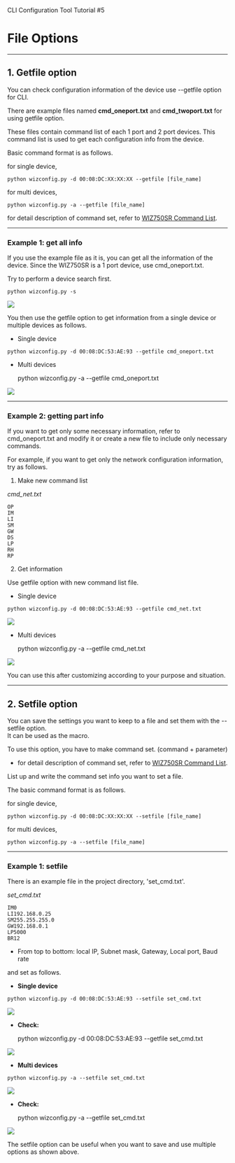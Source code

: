 CLI Configuration Tool Tutorial \#5

# File Options

-----

## 1. Getfile option

You can check configuration information of the device use --getfile
option for CLI.

There are example files named **cmd\_oneport.txt** and
**cmd\_twoport.txt** for using getfile option.

These files contain <span class="underline">command list</span> of each
1 port and 2 port devices. This command list is used to get each
configuration info from the device.

Basic command format is as follows.

for single device,

``` 
python wizconfig.py -d 00:08:DC:XX:XX:XX --getfile [file_name]

```

for multi devices,

    python wizconfig.py -a --getfile [file_name]

for detail description of command set, refer to [WIZ750SR Command List](../Command_Manual-[EN].md).

-----

### Example 1: get all info

If you use the example file as it is, you can get all the information of
the device. Since the WIZ750SR is a 1 port device, use cmd\_oneport.txt.

Try to perform a device search first.

``` 
python wizconfig.py -s

```

![](/products/wiz750sr/clitool/fileoption/02.search.png)

You then use the getfile option to get information from a single device
or multiple devices as follows.

* Single device

``` 
python wizconfig.py -d 00:08:DC:53:AE:93 --getfile cmd_oneport.txt

```

* Multi devices

    python wizconfig.py -a --getfile cmd_oneport.txt

![](/products/wiz750sr/clitool/fileoption/single_getfile.png)

-----

### Example 2: getting part info

If you want to get only some necessary information, refer to
cmd\_oneport.txt and modify it or create a new file to include only
necessary commands.

For example, if you want to get only the network configuration
information, try as follows.

1) Make new command list

*cmd\_net.txt*

``` 
OP
IM
LI
SM
GW
DS
LP
RH
RP

```

2) Get information

Use getfile option with new command list file.

* Single device

``` 
python wizconfig.py -d 00:08:DC:53:AE:93 --getfile cmd_net.txt

```

![](/products/wiz750sr/clitool/fileoption/single_getfile_short.png)

* Multi devices

    python wizconfig.py -a --getfile cmd_net.txt

![](/products/wiz750sr/clitool/fileoption/multi_getfile_short.png)

You can use this after customizing according to your purpose and
situation.

-----

## 2. Setfile option

You can save the settings you want to keep to a file and set them with
the --setfile option.  
It can be used as the macro.

To use this option, you have to make command set. (command + parameter)

  - for detail description of command set, refer to [WIZ750SR Command
    List](../Command_Manual-[EN].md).

List up and write the command set info you want to set a file.

The basic command format is as follows.

for single device,

``` 
python wizconfig.py -d 00:08:DC:XX:XX:XX --setfile [file_name]

```

for multi devices,

    python wizconfig.py -a --setfile [file_name]

-----

### Example 1: setfile

There is an example file in the project directory, 'set\_cmd.txt'.

*set\_cmd.txt*

    IM0
    LI192.168.0.25
    SM255.255.255.0
    GW192.168.0.1
    LP5000
    BR12

* From top to bottom: local IP, Subnet mask, Gateway, Local port, Baud
rate

and set as follows.

* **Single device**

``` 
python wizconfig.py -d 00:08:DC:53:AE:93 --setfile set_cmd.txt

```

![](/products/wiz750sr/clitool/fileoption/single_setfile.png)

* **Check:**

    python wizconfig.py -d 00:08:DC:53:AE:93 --getfile set_cmd.txt

![](/products/wiz750sr/clitool/fileoption/single_setfile_get.png)

* **Multi devices**

``` 
python wizconfig.py -a --setfile set_cmd.txt

```

![](/products/wiz750sr/clitool/fileoption/multi_setfile.png)

* **Check:**

    python wizconfig.py -a --getfile set_cmd.txt

![](/products/wiz750sr/clitool/fileoption/multi_setfile_get.png)

The setfile option can be useful when you want to save and use multiple
options as shown above.
